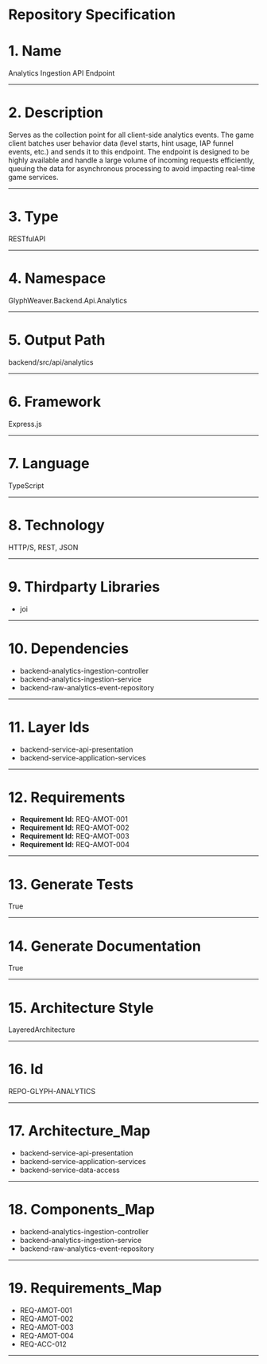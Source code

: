 # Repository Specification

# 1. Name
Analytics Ingestion API Endpoint


---

# 2. Description
Serves as the collection point for all client-side analytics events. The game client batches user behavior data (level starts, hint usage, IAP funnel events, etc.) and sends it to this endpoint. The endpoint is designed to be highly available and handle a large volume of incoming requests efficiently, queuing the data for asynchronous processing to avoid impacting real-time game services.


---

# 3. Type
RESTfulAPI


---

# 4. Namespace
GlyphWeaver.Backend.Api.Analytics


---

# 5. Output Path
backend/src/api/analytics


---

# 6. Framework
Express.js


---

# 7. Language
TypeScript


---

# 8. Technology
HTTP/S, REST, JSON


---

# 9. Thirdparty Libraries

- joi


---

# 10. Dependencies

- backend-analytics-ingestion-controller
- backend-analytics-ingestion-service
- backend-raw-analytics-event-repository


---

# 11. Layer Ids

- backend-service-api-presentation
- backend-service-application-services


---

# 12. Requirements

- **Requirement Id:** REQ-AMOT-001  
- **Requirement Id:** REQ-AMOT-002  
- **Requirement Id:** REQ-AMOT-003  
- **Requirement Id:** REQ-AMOT-004  


---

# 13. Generate Tests
True


---

# 14. Generate Documentation
True


---

# 15. Architecture Style
LayeredArchitecture


---

# 16. Id
REPO-GLYPH-ANALYTICS


---

# 17. Architecture_Map

- backend-service-api-presentation
- backend-service-application-services
- backend-service-data-access


---

# 18. Components_Map

- backend-analytics-ingestion-controller
- backend-analytics-ingestion-service
- backend-raw-analytics-event-repository


---

# 19. Requirements_Map

- REQ-AMOT-001
- REQ-AMOT-002
- REQ-AMOT-003
- REQ-AMOT-004
- REQ-ACC-012


---

